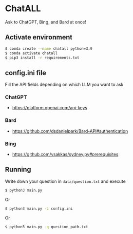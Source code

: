 # ChatALL

Ask to ChatGPT, Bing, and Bard at once!

## Activate environment

```bash
$ conda create --name chatall python=3.9
$ conda activate chatall
$ pip3 install -r requirements.txt
```

## config.ini file

Fill the API fields depending on which LLM you want to ask

### ChatGPT

* https://platform.openai.com/api-keys

### Bard

* https://github.com/dsdanielpark/Bard-API#authentication

### Bing

* https://github.com/vsakkas/sydney.py#prerequisites

## Running

Write down your question in `data/question.txt` and execute

```bash
$ python3 main.py
```

Or

```bash
$ python3 main.py -c config.ini
```

Or

```bash
$ python3 main.py -q question_path.txt
```
